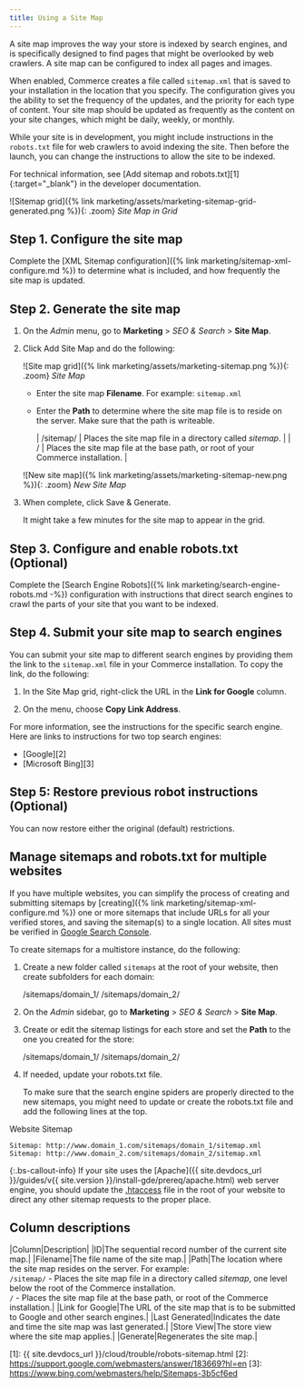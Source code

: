 ```yaml
---
title: Using a Site Map
---
```


A site map improves the way your store is indexed by search engines, and is specifically designed to find pages that might be overlooked by web crawlers. A site map can be configured to index all pages and images.

When enabled, Commerce creates a file called `sitemap.xml` that is saved to your installation in the location that you specify. The configuration gives you the ability to set the frequency of the updates, and the priority for each type of content. Your site map should be updated as frequently as the content on your site changes, which might be daily, weekly, or monthly.

While your site is in development, you might include instructions in the `robots.txt` file for web crawlers to avoid indexing the site. Then before the launch, you can change the instructions to allow the site to be indexed.

For technical information, see [Add sitemap and robots.txt][1]{:target="_blank"} in the developer documentation.

![Sitemap grid]({% link marketing/assets/marketing-sitemap-grid-generated.png %}){: .zoom}
_Site Map in Grid_

## Step 1. Configure the site map

Complete the [XML Sitemap configuration]({% link marketing/sitemap-xml-configure.md %}) to determine what is included, and how frequently the site map is updated.

## Step 2. Generate the site map

1. On the _Admin_ menu, go to **Marketing** > _SEO & Search_ > **Site Map**.

1. Click <span class="btn">Add Site Map</span> and do the following:

    ![Site map grid]({% link marketing/assets/marketing-sitemap.png %}){: .zoom}
    _Site Map_

    - Enter the site map **Filename**. For example: `sitemap.xml`

    - Enter the **Path** to determine where the site map file is to reside on the server. Make sure that the path is writeable.

        | /sitemap/ | Places the site map file in a directory called _sitemap_. |
        | / | Places the site map file at the base path, or root of your Commerce installation. |

    ![New site map]({% link marketing/assets/marketing-sitemap-new.png %}){: .zoom}
    _New Site Map_

1. When complete, click <span class="btn">Save & Generate</span>.

    It might take a few minutes for the site map to appear in the grid.

## Step 3. Configure and enable robots.txt (Optional)

Complete the [Search Engine Robots]({% link marketing/search-engine-robots.md -%}) configuration with instructions that direct search engines to crawl the parts of your site that you want to be indexed.

## Step 4. Submit your site map to search engines

You can submit your site map to different search engines by providing them the link to the `sitemap.xml` file in your Commerce installation. To copy the link, do the following:

1. In the Site Map grid, right-click the URL in the **Link for Google** column.

1. On the menu, choose **Copy Link Address**.

For more information, see the instructions for the specific search engine. Here are links to instructions for two top search engines:

- [Google][2]
- [Microsoft Bing][3]

## Step 5: Restore previous robot instructions **(Optional)**

You can now restore either the original (default) restrictions.

## Manage sitemaps and robots.txt for multiple websites

If you have multiple websites, you can simplify the process of creating and submitting sitemaps by [creating]({% link marketing/sitemap-xml-configure.md %}) one or more sitemaps that include URLs for all your verified stores, and saving the sitemap(s) to a single location. All sites must be verified in [Google Search Console](https://support.google.com/webmasters/answer/7451001).

To create sitemaps for a multistore instance, do the following:

1. Create a new folder called `sitemaps` at the root of your website, then create subfolders for each domain:

    /sitemaps/domain_1/
    /sitemaps/domain_2/

1. On the _Admin_ sidebar, go to **Marketing** > _SEO & Search_ > **Site Map**.

1. Create or edit the sitemap listings for each store and set the **Path** to the one you created for the store:

    /sitemaps/domain_1/
    /sitemaps/domain_2/

1. If needed, update your robots.txt file.

   To make sure that the search engine spiders are properly directed to the new sitemaps, you might need to update or create the robots.txt file and add the following lines at the top.

Website Sitemap

    Sitemap: http://www.domain_1.com/sitemaps/domain_1/sitemap.xml
    Sitemap: http://www.domain_2.com/sitemaps/domain_2/sitemap.xml

{:.bs-callout-info}
If your site uses the [Apache]({{ site.devdocs_url }}/guides/v{{ site.version }}/install-gde/prereq/apache.html) web server engine, you should update the [.htaccess](https://httpd.apache.org/docs/current/howto/htaccess.html) file in the root of your website to direct any other sitemap requests to the proper place.

## Column descriptions

|Column|Description|
|ID|The sequential record number of the current site map.|
|Filename|The file name of the site map.|
|Path|The location where the site map resides on the server. For example: <br/>`/sitemap/` - Places the site map file in a directory called _sitemap_, one level below the root of the Commerce installation. <br/>`/` - Places the site map file at the base path, or root of the Commerce installation.|
|Link for Google|The URL of the site map that is to be submitted to Google and other search engines.|
|Last Generated|Indicates the date and time the site map was last generated.|
|Store View|The store view where the site map applies.|
|Generate|Regenerates the site map.|

[1]: {{ site.devdocs_url }}/cloud/trouble/robots-sitemap.html
[2]: https://support.google.com/webmasters/answer/183669?hl=en
[3]: https://www.bing.com/webmasters/help/Sitemaps-3b5cf6ed

